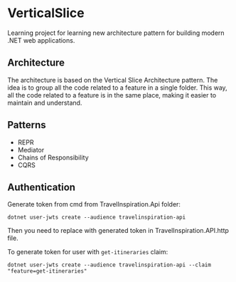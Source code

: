 # VerticalSlice

Learning project for learning new architecture pattern for building modern .NET web applications.

## Architecture

The architecture is based on the Vertical Slice Architecture pattern. 
The idea is to group all the code related to a feature in a single folder. 
This way, all the code related to a feature is in the same place, making it easier to maintain and understand.

## Patterns

- REPR
- Mediator
- Chains of Responsibility
- CQRS

## Authentication

Generate token from cmd from TravelInspiration.Api folder:

```dotnet user-jwts create --audience travelinspiration-api```

Then you need to replace <Replace> with generated token in TravelInspiration.API.http file.

To generate token for user with `get-itineraries` claim:

```dotnet user-jwts create --audience travelinspiration-api --claim "feature=get-itineraries"```